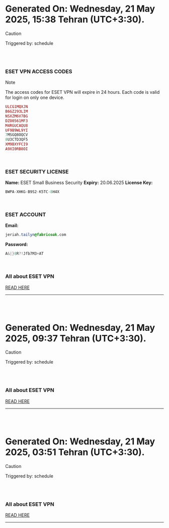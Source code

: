 # Generated On: Wednesday, 21 May 2025, 15:38 Tehran (UTC+3:30).

> [!CAUTION]
> Triggered by: schedule

<br><br>

### ESET VPN ACCESS CODES

> [!NOTE]
> The access codes for ESET VPN will expire in 24 hours.
> Each code is valid for login on only one device.

```ruby
ULCG1MQXJN
B6GZ293LIM
NSXZM6V7BG
DZO0561MF3
M4RGUCAQU8
UF9B9WL9YI
7MSGQ8OQCV
8U3CTD3QF5
XM9BXYFCI9
A9XI0RB8OI
```

<br>

### ESET SECURITY LICENSE

**Name:** ESET Small Business Security
**Expiry:** 20.06.2025
**License Key:**

```POV-Ray SDL
BWPA-XHKG-B9S2-K5TC-8H4X
```

<br>

### ESET ACCOUNT

**Email:**

```CSS
jeriah.tailyn@fabricoak.com
```

**Password:**

```POV-Ray SDL
A&|}8R?!Jfb7M3+AT
```

<br>

### All about ESET VPN

[READ HERE](https://t.me/F_NiREvil/2113)

---

<br><br>

# Generated On: Wednesday, 21 May 2025, 09:37 Tehran (UTC+3:30).

> [!CAUTION]
> Triggered by: schedule

<br><br>

### All about ESET VPN

[READ HERE](https://t.me/F_NiREvil/2113)

---

<br><br>

# Generated On: Wednesday, 21 May 2025, 03:51 Tehran (UTC+3:30).

> [!CAUTION]
> Triggered by: schedule

<br><br>

### All about ESET VPN

[READ HERE](https://t.me/F_NiREvil/2113)

---

<br><br>

